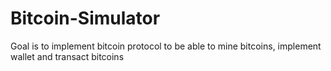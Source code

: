 # Bitcoin-Simulator
Goal is to implement bitcoin protocol to be able to mine bitcoins, implement wallet and transact bitcoins
